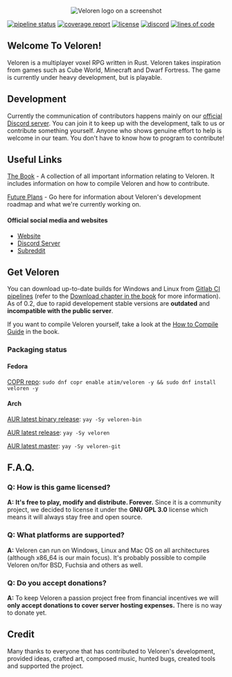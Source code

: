 <p align="center">
	<img alt="Veloren logo on a screenshot" src="https://i.redd.it/balynnef4x531.png">
</p>

[![pipeline status](https://gitlab.com/veloren/veloren/badges/master/pipeline.svg)](https://gitlab.com/veloren/veloren/commits/master)
[![coverage report](https://gitlab.com/veloren/veloren/badges/master/coverage.svg)](https://gitlab.com/veloren/veloren/commits/master)
[![license](https://img.shields.io/github/license/veloren/veloren.svg)](https://gitlab.com/veloren/veloren/blob/master/LICENSE)
[![discord](https://img.shields.io/discord/449602562165833758.svg)](https://discord.gg/WEXSY9h)
[![lines of code](https://tokei.rs/b1/gitlab/veloren/veloren)](https://tokei.rs/b1/gitlab/veloren/veloren)

## Welcome To Veloren!

Veloren is a multiplayer voxel RPG written in Rust. Veloren takes inspiration from games such as Cube World, Minecraft and Dwarf Fortress. The game is currently under heavy development, but is playable.

## Development

Currently the communication of contributors happens mainly on our [official Discord server](https://discord.gg/kjwJwjK). You can join it to keep up with the development, talk to us or contribute something yourself. Anyone who shows genuine effort to help is welcome in our team. You don't have to know how to program to contribute!

## Useful Links

[The Book](https://book.veloren.net) - A collection of all important information relating to Veloren. It includes information on how to compile Veloren and how to contribute.

[Future Plans](https://gitlab.com/veloren/veloren/milestones) - Go here for information about Veloren's development roadmap and what we're currently working on.

#### Official social media and websites

- [Website](https://veloren.net)
- [Discord Server](https://discord.gg/kjwJwjK)
- [Subreddit](https://www.reddit.com/r/Veloren)

## Get Veloren

You can download up-to-date builds for Windows and Linux from [Gitlab CI pipelines](https://gitlab.com/veloren/veloren/pipelines) (refer to the [Download chapter in the book](https://book.veloren.net/download/index.html) for more information).
As of 0.2, due to rapid developement stable versions are **outdated** and **incompatible with the public server**.

If you want to compile Veloren yourself, take a look at the [How to Compile Guide](https://book.veloren.net/compile/index.html) in the book.

### Packaging status

#### Fedora

[COPR repo](https://copr.fedorainfracloud.org/coprs/atim/veloren/): `sudo dnf copr enable atim/veloren -y && sudo dnf install veloren -y`

#### Arch

[AUR latest binary release](https://aur.archlinux.org/packages/veloren-bin/): `yay -Sy veloren-bin`

[AUR latest release](https://aur.archlinux.org/packages/veloren/): `yay -Sy veloren`

[AUR latest master](https://aur.archlinux.org/packages/veloren-git): `yay -Sy veloren-git`

## F.A.Q.
### **Q:** How is this game licensed?

**A:** **It's free to play, modify and distribute. Forever.** Since it is a community project, we decided to license it under the **GNU GPL 3.0** license which means it will always stay free and open source.

### **Q:** What platforms are supported?

**A:** Veloren can run on Windows, Linux and Mac OS on all architectures (although x86_64 is our main focus). It's probably possible to compile Veloren on/for BSD, Fuchsia and others as well.

### **Q:** Do you accept donations?

**A:** To keep Veloren a passion project free from financial incentives we will **only accept donations to cover server hosting expenses.** There is no way to donate yet.

## Credit

Many thanks to everyone that has contributed to Veloren's development, provided ideas, crafted art, composed music, hunted bugs, created tools and supported the project.
